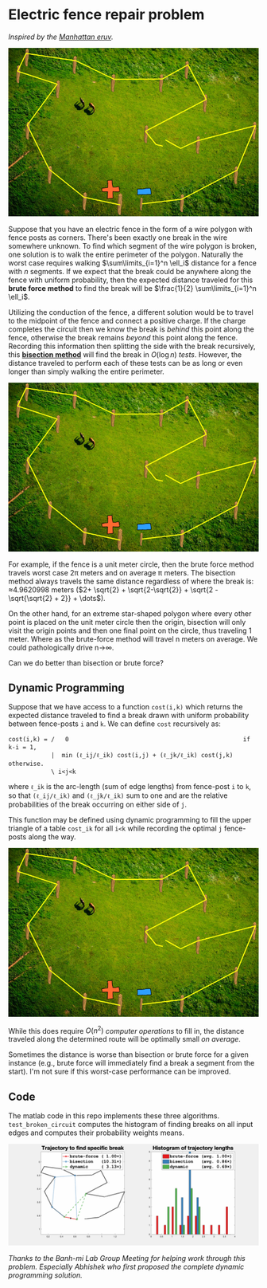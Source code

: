 # Electric fence repair problem


_Inspired by the [Manhattan
eruv](https://en.wikipedia.org/wiki/Yosef_Eliyahu_Henkin#Manhattan_eruv)._

![](farm-brute-force.gif)

Suppose that you have an electric fence in the form of a wire polygon with fence
posts as corners. There's been exactly one break in the wire somewhere unknown.
To find which segment of the wire polygon is broken, one solution is to walk the
entire perimeter of the polygon. Naturally the worst case requires walking
$\sum\limits_{i=1}^n \ell_i$ distance for a fence with $n$ segments. If we expect that
the break could be anywhere along the fence with uniform probability, then the
expected distance traveled for this **brute force method** to find the break will be
$\frac{1}{2} \sum\limits_{i=1}^n \ell_i$.

Utilizing the conduction of the fence, a different solution would be to travel
to the midpoint of the fence and connect a positive charge. If the charge
completes the circuit then we know the break is _behind_ this point along the
fence, otherwise the break remains _beyond_ this point along the fence.
Recording this information then splitting the side with the break recursively,
this [**bisection method**](https://en.wikipedia.org/wiki/Bisection_method) will
find the break in $O(\log n)$ _tests_. However, the distance traveled to perform
each of these tests can be as long or even longer than simply walking the entire
perimeter.

![](farm-bisection.gif)

For example, if the fence is a unit meter circle, then the brute force method travels
worst case 2π meters and on average π meters. The bisection method always
travels the same distance regardless of where the break is: ≈4.9620998 meters ($2+ \sqrt{2} + \sqrt{2-\sqrt{2}} + \sqrt{2 - \sqrt{\sqrt{2} + 2}} + \dots$).

On the other hand, for an extreme star-shaped polygon where every other point is
placed on the unit meter circle then the origin, bisection will only visit the origin
points and then one final point on the circle, thus traveling 1 meter. Where as
the brute-force method will travel n meters on average. We could pathologically
drive n→∞.

Can we do better than bisection or brute force?

## Dynamic Programming

Suppose that we have access
to a function `cost(i,k)` which returns the expected distance traveled
to find a break drawn with uniform probability between fence-posts `i` and
`k`. We can define `cost` recursively as:

```
cost(i,k) = /   0                                                 if k-i = 1,
            |  min (ℓ_ij/ℓ_ik) cost(i,j) + (ℓ_jk/ℓ_ik) cost(j,k)  otherwise.
            \ i<j<k
```

where `ℓ_ik` is the arc-length (sum of edge lengths) from fence-post `i` to `k`,
so that `(ℓ_ij/ℓ_ik)` and `(ℓ_jk/ℓ_ik)` sum to one and are the relative
probabilities of the break occurring on either side of `j`.

This function may be defined using dynamic programming to fill the upper triangle
of a table `cost_ik` for all `i<k` while recording the optimal `j` fence-posts
along the way.

![](farm-dynamic-programming.gif)

While this does require $O(n^2)$ _computer operations_ to fill in, the
distance traveled along the determined route will be optimally small _on average_.

Sometimes the distance is worse than bisection or brute force for a given instance (e.g., brute force will
immediately find a break a segment from the start).  I'm not sure if this worst-case performance can be improved.


## Code

The matlab code in this repo implements these three algorithms.
`test_broken_circuit` computes the histogram of finding breaks on all input
edges and computes their probability weights means.

![](farm-plot.gif)


_Thanks to the Banh-mi Lab Group Meeting for helping work through this problem.
Especially Abhishek who first proposed the complete dynamic
programming solution._
